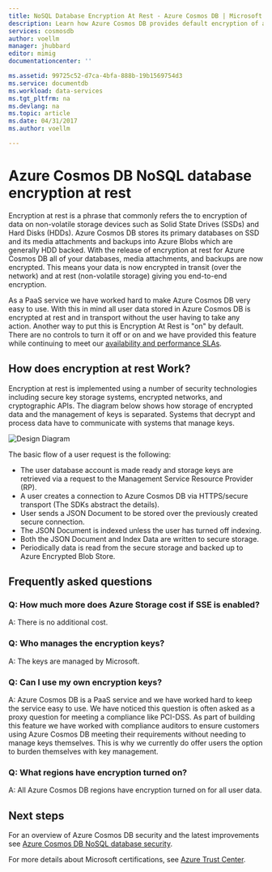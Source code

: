 ```yaml
---
title: NoSQL Database Encryption At Rest - Azure Cosmos DB | Microsoft Docs
description: Learn how Azure Cosmos DB provides default encryption of all NoSQL data.
services: cosmosdb
author: voellm
manager: jhubbard
editor: mimig
documentationcenter: ''

ms.assetid: 99725c52-d7ca-4bfa-888b-19b1569754d3
ms.service: documentdb
ms.workload: data-services
ms.tgt_pltfrm: na
ms.devlang: na
ms.topic: article
ms.date: 04/31/2017
ms.author: voellm

---
```


# Azure Cosmos DB NoSQL database encryption at rest

Encryption at rest is a phrase that commonly refers the to encryption of data on non-volatile storage devices such as Solid State Drives (SSDs) and Hard Disks (HDDs).  Azure Cosmos DB stores its primary databases on SSD and its media attachments and backups into Azure Blobs which are generally HDD backed.  With the release of encryption at rest for Azure Cosmos DB all of your databases, media attachments, and backups are now encrypted.  This means your data is now encrypted in transit (over the network) and at rest (non-volatile storage) giving you end-to-end encryption.

As a PaaS service we have worked hard to make Azure Cosmos DB very easy to use.  With this in mind all user data stored in Azure Cosmos DB is encrypted at rest and in transport without the user having to take any action.  Another way to put this is Encryption At Rest is "on" by default.  There are no controls to turn it off or on and we have provided this feature while continuing to meet our [availability and performance SLAs](https://azure.microsoft.com/support/legal/sla/documentdb/v1_1/).

## How does encryption at rest Work?

Encryption at rest is implemented using a number of security technologies including secure key storage systems, encrypted networks, and cryptographic APIs.  The diagram below shows how storage of encrypted data and the management of keys is separated.  Systems that decrypt and process data have to communicate with systems that manage keys.

![Design Diagram](./media/documentdb-nosql-database-encryption-at-rest/design-diagram.png)

The basic flow of a user request is the following:
- The user database account is made ready and storage keys are retrieved via a request to the Management Service Resource Provider (RP).
- A user creates a connection to Azure Cosmos DB via HTTPS/secure transport (The SDKs abstract the details).
- User sends a JSON Document to be stored over the previously created secure connection.
- The JSON Document is indexed unless the user has turned off indexing.
- Both the JSON Document and Index Data are written to secure storage.
- Periodically data is read from the secure storage and backed up to Azure Encrypted Blob Store.

## Frequently asked questions

### Q: How much more does Azure Storage cost if SSE is enabled?
A: There is no additional cost.

### Q: Who manages the encryption keys?
A: The keys are managed by Microsoft.

### Q: Can I use my own encryption keys?
A: Azure Cosmos DB is a PaaS service and we have worked hard to keep the service easy to use.  We have noticed this question is
often asked as a proxy question for meeting a compliance like PCI-DSS.  As part of building this feature we have worked with
compliance auditors to ensure customers using Azure Cosmos DB meeting their requirements without needing to manage keys themselves.
This is why we currently do offer users the option to burden themselves with key management.

### Q: What regions have encryption turned on?
A: All Azure Cosmos DB regions have encryption turned on for all user data.

## Next steps

For an overview of Azure Cosmos DB security and the latest improvements see [Azure Cosmos DB NoSQL database security](documentdb-nosql-database-security.md).

For more details about Microsoft certifications, see [Azure Trust Center](https://azure.microsoft.com/en-us/support/trust-center/).
